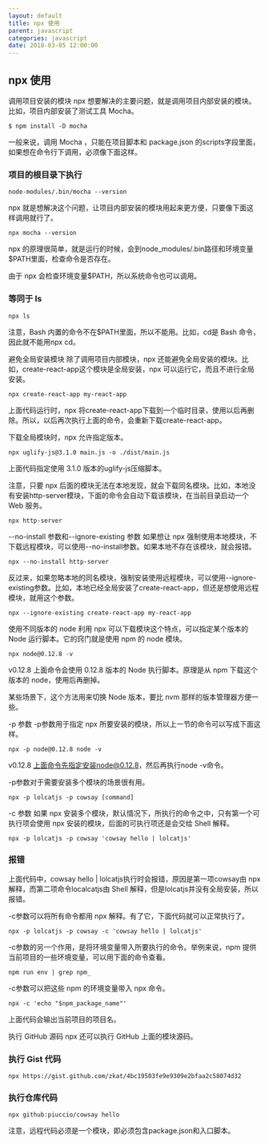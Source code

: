 ```yaml
---
layout: default
title: npx 使用
parent: javascript
categories: javascript
date: 2018-03-05 12:00:00
---
```


## npx 使用

调用项目安装的模块
npx 想要解决的主要问题，就是调用项目内部安装的模块。比如，项目内部安装了测试工具 Mocha。

```
$ npm install -D mocha
```
一般来说，调用 Mocha ，只能在项目脚本和 package.json 的scripts字段里面， 如果想在命令行下调用，必须像下面这样。

### 项目的根目录下执行
```
node-modules/.bin/mocha --version
```
npx 就是想解决这个问题，让项目内部安装的模块用起来更方便，只要像下面这样调用就行了。
```
npx mocha --version
```
npx 的原理很简单，就是运行的时候，会到node_modules/.bin路径和环境变量$PATH里面，检查命令是否存在。

由于 npx 会检查环境变量$PATH，所以系统命令也可以调用。

### 等同于 ls
```
npx ls
```
注意，Bash 内置的命令不在$PATH里面，所以不能用。比如，cd是 Bash 命令，因此就不能用npx cd。

避免全局安装模块
除了调用项目内部模块，npx 还能避免全局安装的模块。比如，create-react-app这个模块是全局安装，npx 可以运行它，而且不进行全局安装。
```
npx create-react-app my-react-app
```
上面代码运行时，npx 将create-react-app下载到一个临时目录，使用以后再删除。所以，以后再次执行上面的命令，会重新下载create-react-app。

下载全局模块时，npx 允许指定版本。
```
npx uglify-js@3.1.0 main.js -o ./dist/main.js
```
上面代码指定使用 3.1.0 版本的uglify-js压缩脚本。

注意，只要 npx 后面的模块无法在本地发现，就会下载同名模块。比如，本地没有安装http-server模块，下面的命令会自动下载该模块，在当前目录启动一个 Web 服务。

```
npx http-server
```
--no-install 参数和--ignore-existing 参数
如果想让 npx 强制使用本地模块，不下载远程模块，可以使用--no-install参数。如果本地不存在该模块，就会报错。

```
npx --no-install http-server
```
反过来，如果忽略本地的同名模块，强制安装使用远程模块，可以使用--ignore-existing参数。比如，本地已经全局安装了create-react-app，但还是想使用远程模块，就用这个参数。

```
npx --ignore-existing create-react-app my-react-app
```
使用不同版本的 node
利用 npx 可以下载模块这个特点，可以指定某个版本的 Node 运行脚本。它的窍门就是使用 npm 的 node 模块。

```
npx node@0.12.8 -v
```
v0.12.8
上面命令会使用 0.12.8 版本的 Node 执行脚本。原理是从 npm 下载这个版本的 node，使用后再删掉。

某些场景下，这个方法用来切换 Node 版本，要比 nvm 那样的版本管理器方便一些。

-p 参数
-p参数用于指定 npx 所要安装的模块，所以上一节的命令可以写成下面这样。

```
npx -p node@0.12.8 node -v 
```
v0.12.8
上面命令先指定安装node@0.12.8，然后再执行node -v命令。

-p参数对于需要安装多个模块的场景很有用。

```
npx -p lolcatjs -p cowsay [command]
```
-c 参数
如果 npx 安装多个模块，默认情况下，所执行的命令之中，只有第一个可执行项会使用 npx 安装的模块，后面的可执行项还是会交给 Shell 解释。

```
npx -p lolcatjs -p cowsay 'cowsay hello | lolcatjs'
```
### 报错
上面代码中，cowsay hello | lolcatjs执行时会报错，原因是第一项cowsay由 npx 解释，而第二项命令localcatjs由 Shell 解释，但是lolcatjs并没有全局安装，所以报错。

-c参数可以将所有命令都用 npx 解释。有了它，下面代码就可以正常执行了。

```
npx -p lolcatjs -p cowsay -c 'cowsay hello | lolcatjs'
```
-c参数的另一个作用，是将环境变量带入所要执行的命令。举例来说，npm 提供当前项目的一些环境变量，可以用下面的命令查看。

```
npm run env | grep npm_
```
-c参数可以把这些 npm 的环境变量带入 npx 命令。

```
npx -c 'echo "$npm_package_name"'
```
上面代码会输出当前项目的项目名。

执行 GitHub 源码
npx 还可以执行 GitHub 上面的模块源码。


### 执行 Gist 代码
```
npx https://gist.github.com/zkat/4bc19503fe9e9309e2bfaa2c58074d32
```

### 执行仓库代码
```
npx github:piuccio/cowsay hello
```
注意，远程代码必须是一个模块，即必须包含package.json和入口脚本。
